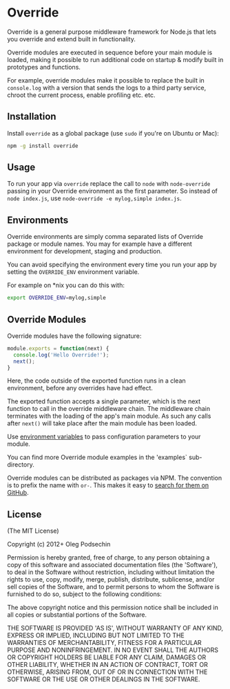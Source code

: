 # Override

Override is a general purpose middleware framework for Node.js that lets you 
override and extend built in functionality.

Override modules are executed in sequence before your main module is loaded, making 
it possible to run additional code on startup & modify built in prototypes and 
functions.

For example, override modules make it possible to replace the built in `console.log` 
with a version that sends the logs to a third party service, chroot the current process,
enable profiling etc. etc.

## Installation

Install `override` as a global package (use `sudo` if you're on Ubuntu or Mac):

```bash
npm -g install override
```

## Usage

To run your app via `override` replace the call to `node` with `node-override` passing
in your Override environment as the first parameter. So instead of `node index.js`, use 
`node-override -e mylog,simple index.js`. 

## Environments

Override environments are simply comma separated lists of Override package or module names. You may for example have a different environment for development, staging and production.

You can avoid specifying the environment every time you run your app by setting the `OVERRIDE_ENV` environment variable.

For example on *nix you can do this with:

```bash
export OVERRIDE_ENV=mylog,simple
``` 

## Override Modules

Override modules have the following signature:

```js
module.exports = function(next) {
  console.log('Hello Override!');
  next();
}
```

Here, the code outside of the exported function runs in a clean environment, before any overrides have had effect.

The exported function accepts a single parameter, which is the next function to call in the override middleware chain. 
The middleware chain terminates with the loading of the app's main module. As such any calls after `next()` will take 
place after the main module has been loaded.

Use [environment variables](http://nodejs.org/api/process.html#process_process_env) to pass configuration parameters to your module.

You can find more Override module examples in the 'examples` sub-directory.

Override modules can be distributed as packages via NPM. The convention is to prefix the name with `or-`. This 
makes it easy to [search for them on GitHub](https://github.com/search?q=or-*&repo=&langOverride=&start_value=1&type=Repositories&language=JavaScript).

## License 

(The MIT License)

Copyright (c) 2012+ Oleg Podsechin

Permission is hereby granted, free of charge, to any person obtaining
a copy of this software and associated documentation files (the
'Software'), to deal in the Software without restriction, including
without limitation the rights to use, copy, modify, merge, publish,
distribute, sublicense, and/or sell copies of the Software, and to
permit persons to whom the Software is furnished to do so, subject to
the following conditions:

The above copyright notice and this permission notice shall be
included in all copies or substantial portions of the Software.

THE SOFTWARE IS PROVIDED 'AS IS', WITHOUT WARRANTY OF ANY KIND,
EXPRESS OR IMPLIED, INCLUDING BUT NOT LIMITED TO THE WARRANTIES OF
MERCHANTABILITY, FITNESS FOR A PARTICULAR PURPOSE AND NONINFRINGEMENT.
IN NO EVENT SHALL THE AUTHORS OR COPYRIGHT HOLDERS BE LIABLE FOR ANY
CLAIM, DAMAGES OR OTHER LIABILITY, WHETHER IN AN ACTION OF CONTRACT,
TORT OR OTHERWISE, ARISING FROM, OUT OF OR IN CONNECTION WITH THE
SOFTWARE OR THE USE OR OTHER DEALINGS IN THE SOFTWARE.

